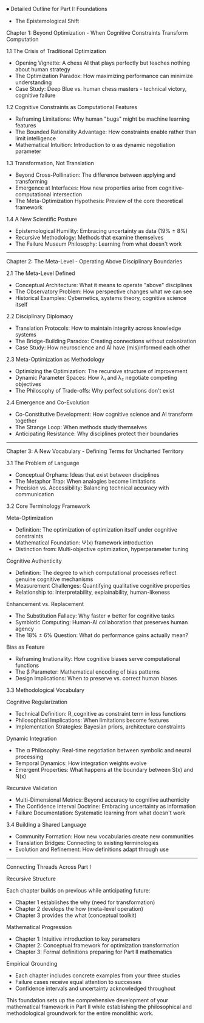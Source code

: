 
⏺ Detailed Outline for Part I: Foundations
   - The Epistemological Shift

  Chapter 1: Beyond Optimization - When 
  Cognitive Constraints Transform 
  Computation

  1.1 The Crisis of Traditional 
  Optimization

  - Opening Vignette: A chess AI that
  plays perfectly but teaches nothing
  about human strategy
  - The Optimization Paradox: How
  maximizing performance can minimize
  understanding
  - Case Study: Deep Blue vs. human chess
  masters - technical victory, cognitive
  failure

  1.2 Cognitive Constraints as 
  Computational Features

  - Reframing Limitations: Why human
  "bugs" might be machine learning
  features
  - The Bounded Rationality Advantage: How
   constraints enable rather than limit
  intelligence
  - Mathematical Intuition: Introduction
  to α as dynamic negotiation parameter

  1.3 Transformation, Not Translation

  - Beyond Cross-Pollination: The
  difference between applying and
  transforming
  - Emergence at Interfaces: How new
  properties arise from
  cognitive-computational intersection
  - The Meta-Optimization Hypothesis:
  Preview of the core theoretical
  framework

  1.4 A New Scientific Posture

  - Epistemological Humility: Embracing
  uncertainty as data (19% ± 8%)
  - Recursive Methodology: Methods that
  examine themselves
  - The Failure Museum Philosophy:
  Learning from what doesn't work

  ---
  Chapter 2: The Meta-Level - Operating 
  Above Disciplinary Boundaries

  2.1 The Meta-Level Defined

  - Conceptual Architecture: What it means
   to operate "above" disciplines
  - The Observatory Problem: How
  perspective changes what we can see
  - Historical Examples: Cybernetics,
  systems theory, cognitive science itself

  2.2 Disciplinary Diplomacy

  - Translation Protocols: How to maintain
   integrity across knowledge systems
  - The Bridge-Building Paradox: Creating
  connections without colonization
  - Case Study: How neuroscience and AI
  have (mis)informed each other

  2.3 Meta-Optimization as Methodology

  - Optimizing the Optimization: The
  recursive structure of improvement
  - Dynamic Parameter Spaces: How λ₁ and
  λ₂ negotiate competing objectives
  - The Philosophy of Trade-offs: Why
  perfect solutions don't exist

  2.4 Emergence and Co-Evolution

  - Co-Constitutive Development: How
  cognitive science and AI transform
  together
  - The Strange Loop: When methods study
  themselves
  - Anticipating Resistance: Why
  disciplines protect their boundaries

  ---
  Chapter 3: A New Vocabulary - Defining 
  Terms for Uncharted Territory

  3.1 The Problem of Language

  - Conceptual Orphans: Ideas that exist
  between disciplines
  - The Metaphor Trap: When analogies
  become limitations
  - Precision vs. Accessibility: Balancing
   technical accuracy with communication

  3.2 Core Terminology Framework

  Meta-Optimization

  - Definition: The optimization of
  optimization itself under cognitive
  constraints
  - Mathematical Foundation: Ψ(x)
  framework introduction
  - Distinction from: Multi-objective
  optimization, hyperparameter tuning

  Cognitive Authenticity

  - Definition: The degree to which
  computational processes reflect genuine
  cognitive mechanisms
  - Measurement Challenges: Quantifying
  qualitative cognitive properties
  - Relationship to: Interpretability,
  explainability, human-likeness

  Enhancement vs. Replacement

  - The Substitution Fallacy: Why faster ≠
   better for cognitive tasks
  - Symbiotic Computing: Human-AI
  collaboration that preserves human
  agency
  - The 18% ± 6% Question: What do
  performance gains actually mean?

  Bias as Feature

  - Reframing Irrationality: How cognitive
   biases serve computational functions
  - The β Parameter: Mathematical encoding
   of bias patterns
  - Design Implications: When to preserve
  vs. correct human biases

  3.3 Methodological Vocabulary

  Cognitive Regularization

  - Technical Definition: R_cognitive as
  constraint term in loss functions
  - Philosophical Implications: When
  limitations become features
  - Implementation Strategies: Bayesian
  priors, architecture constraints

  Dynamic Integration

  - The α Philosophy: Real-time
  negotiation between symbolic and neural
  processing
  - Temporal Dynamics: How integration
  weights evolve
  - Emergent Properties: What happens at
  the boundary between S(x) and N(x)

  Recursive Validation

  - Multi-Dimensional Metrics: Beyond
  accuracy to cognitive authenticity
  - The Confidence Interval Doctrine:
  Embracing uncertainty as information
  - Failure Documentation: Systematic
  learning from what doesn't work

  3.4 Building a Shared Language

  - Community Formation: How new
  vocabularies create new communities
  - Translation Bridges: Connecting to
  existing terminologies
  - Evolution and Refinement: How
  definitions adapt through use

  ---
  Connecting Threads Across Part I

  Recursive Structure

  Each chapter builds on previous while
  anticipating future:
  - Chapter 1 establishes the why (need
  for transformation)
  - Chapter 2 develops the how (meta-level
   operation)
  - Chapter 3 provides the what
  (conceptual toolkit)

  Mathematical Progression

  - Chapter 1: Intuitive introduction to
  key parameters
  - Chapter 2: Conceptual framework for
  optimization transformation
  - Chapter 3: Formal definitions
  preparing for Part II mathematics

  Empirical Grounding

  - Each chapter includes concrete
  examples from your three studies
  - Failure cases receive equal attention
  to successes
  - Confidence intervals and uncertainty
  acknowledged throughout

  This foundation sets up the
  comprehensive development of your
  mathematical framework in Part II while
  establishing the philosophical and
  methodological groundwork for the entire
   monolithic work.